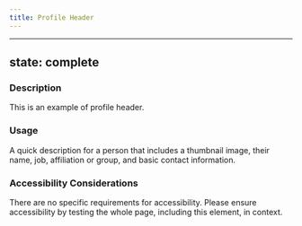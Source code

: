 ```yaml
---
title: Profile Header
---
```


---
state: complete
---

### Description
This is an example of profile header.

### Usage
A quick description for a person that includes a thumbnail image, their name, job, affiliation or group, and basic contact information.

### Accessibility Considerations
There are no specific requirements for accessibility. Please ensure accessibility by testing the whole page, including this element, in context.

<!-- ### SEO Considerations
This section is left intentionally blank and is for future consideration.

### Technical Considerations
Anything special technical-wise will be shared here. -->
